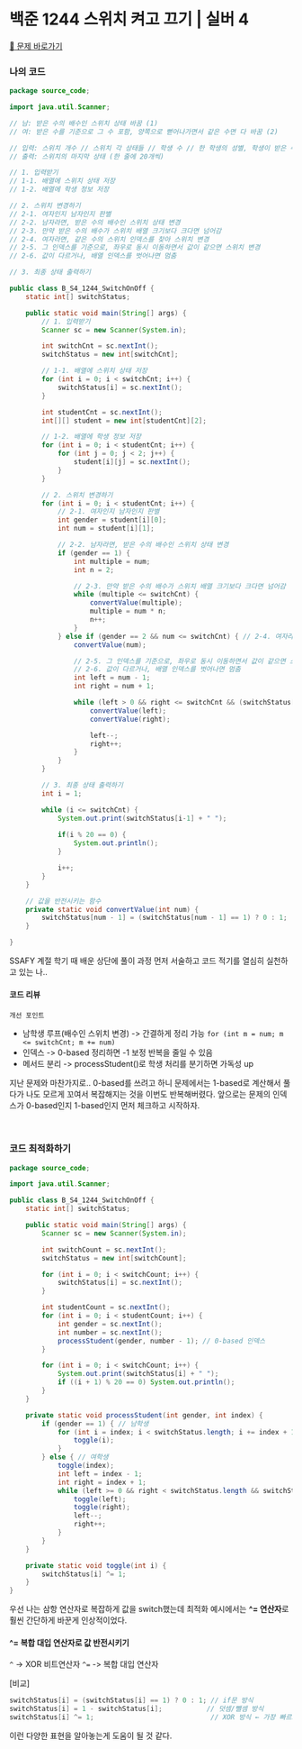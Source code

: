 # 백준 1244 스위치 켜고 끄기 | 실버 4
[👾 문제 바로가기](https://www.acmicpc.net/problem/1244)

### 나의 코드
```java
package source_code;

import java.util.Scanner;

// 남: 받은 수의 배수인 스위치 상태 바꿈 (1)
// 여: 받은 수를 기준으로 그 수 포함, 양쪽으로 뻗어나가면서 같은 수면 다 바꿈 (2)

// 입력: 스위치 개수 // 스위치 각 상태들 // 학생 수 // 한 학생의 성별, 학생이 받은 수
// 출력: 스위치의 마지막 상태 (한 줄에 20개씩)

// 1. 입력받기
// 1-1. 배열에 스위치 상태 저장
// 1-2. 배열에 학생 정보 저장

// 2. 스위치 변경하기
// 2-1. 여자인지 남자인지 판별
// 2-2. 남자라면, 받은 수의 배수인 스위치 상태 변경
// 2-3. 만약 받은 수의 배수가 스위치 배열 크기보다 크다면 넘어감
// 2-4. 여자라면, 같은 수의 스위치 인덱스를 찾아 스위치 변경
// 2-5. 그 인덱스를 기준으로, 좌우로 동시 이동하면서 값이 같으면 스위치 변경
// 2-6. 값이 다르거나, 배열 인덱스를 벗어나면 멈춤

// 3. 최종 상태 출력하기

public class B_S4_1244_SwitchOnOff {
	static int[] switchStatus;

	public static void main(String[] args) {
		// 1. 입력받기
		Scanner sc = new Scanner(System.in);

		int switchCnt = sc.nextInt();
		switchStatus = new int[switchCnt];

		// 1-1. 배열에 스위치 상태 저장
		for (int i = 0; i < switchCnt; i++) {
			switchStatus[i] = sc.nextInt();
		}

		int studentCnt = sc.nextInt();
		int[][] student = new int[studentCnt][2];

		// 1-2. 배열에 학생 정보 저장
		for (int i = 0; i < studentCnt; i++) {
			for (int j = 0; j < 2; j++) {
				student[i][j] = sc.nextInt();
			}
		}

		// 2. 스위치 변경하기
		for (int i = 0; i < studentCnt; i++) {
			// 2-1. 여자인지 남자인지 판별
			int gender = student[i][0];
			int num = student[i][1];

			// 2-2. 남자라면, 받은 수의 배수인 스위치 상태 변경
			if (gender == 1) {
				int multiple = num;
				int n = 2;

				// 2-3. 만약 받은 수의 배수가 스위치 배열 크기보다 크다면 넘어감
				while (multiple <= switchCnt) {
					convertValue(multiple);
					multiple = num * n;
					n++;
				}
			} else if (gender == 2 && num <= switchCnt) { // 2-4. 여자라면, 같은 수의 스위치 인덱스를 찾아 스위치 변경
				convertValue(num);

				// 2-5. 그 인덱스를 기준으로, 좌우로 동시 이동하면서 값이 같으면 스위치 변경
				// 2-6. 값이 다르거나, 배열 인덱스를 벗어나면 멈춤
				int left = num - 1;
				int right = num + 1;

				while (left > 0 && right <= switchCnt && (switchStatus[left - 1] == switchStatus[right - 1])) {
					convertValue(left);
					convertValue(right);

					left--;
					right++;
				}
			}
		}

		// 3. 최종 상태 출력하기
		int i = 1;

		while (i <= switchCnt) {
			System.out.print(switchStatus[i-1] + " ");
			
			if(i % 20 == 0) {
				System.out.println();
			}

			i++;
		}
	}

	// 값을 반전시키는 함수
	private static void convertValue(int num) {
		switchStatus[num - 1] = (switchStatus[num - 1] == 1) ? 0 : 1;
	}

}
```

SSAFY 계절 학기 때 배운 상단에 풀이 과정 먼저 서술하고 코드 적기를 열심히 실천하고 있는 나..

#### 코드 리뷰
`개선 포인트`
- 남학생 루프(배수인 스위치 변경) -> 간결하게 정리 가능 `for (int m = num; m <= switchCnt; m += num)`
- 인덱스 -> 0-based 정리하면 -1 보정 반복을 줄일 수 있음
- 메서드 분리 -> processStudent()로 학생 처리를 분기하면 가독성 up

지난 문제와 마찬가지로.. 0-based를 쓰려고 하니 문제에서는 1-based로 계산해서 풀다가 나도 모르게 꼬여서 복잡해지는 것을 이번도 반복해버렸다.
앞으로는 문제의 인덱스가 0-based인지 1-based인지 먼저 체크하고 시작하자.

</br>

### 코드 최적화하기
```java
package source_code;

import java.util.Scanner;

public class B_S4_1244_SwitchOnOff {
    static int[] switchStatus;

    public static void main(String[] args) {
        Scanner sc = new Scanner(System.in);

        int switchCount = sc.nextInt();
        switchStatus = new int[switchCount];

        for (int i = 0; i < switchCount; i++) {
            switchStatus[i] = sc.nextInt();
        }

        int studentCount = sc.nextInt();
        for (int i = 0; i < studentCount; i++) {
            int gender = sc.nextInt();
            int number = sc.nextInt();
            processStudent(gender, number - 1); // 0-based 인덱스
        }

        for (int i = 0; i < switchCount; i++) {
            System.out.print(switchStatus[i] + " ");
            if ((i + 1) % 20 == 0) System.out.println();
        }
    }

    private static void processStudent(int gender, int index) {
        if (gender == 1) { // 남학생
            for (int i = index; i < switchStatus.length; i += index + 1) {
                toggle(i);
            }
        } else { // 여학생
            toggle(index);
            int left = index - 1;
            int right = index + 1;
            while (left >= 0 && right < switchStatus.length && switchStatus[left] == switchStatus[right]) {
                toggle(left);
                toggle(right);
                left--;
                right++;
            }
        }
    }

    private static void toggle(int i) {
        switchStatus[i] ^= 1;
    }
}

```

우선 나는 삼항 연산자로 복잡하게 값을 switch했는데 최적화 예시에서는 **^= 연산자**로 훨씬 간단하게 바꾼게 인상적이었다.

#### ^= 복합 대입 연산자로 값 반전시키기
`^` -> XOR 비트연산자
`^=` -> 복합 대입 연산자

[비교]
```java
switchStatus[i] = (switchStatus[i] == 1) ? 0 : 1; // if문 방식
switchStatus[i] = 1 - switchStatus[i];           // 덧셈/뺄셈 방식
switchStatus[i] ^= 1;                             // XOR 방식 ← 가장 빠르고 짧음
```

이런 다양한 표현을 알아놓는게 도움이 될 것 같다.

